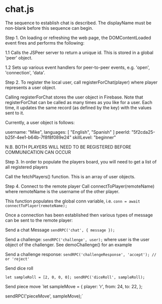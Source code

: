 # chat.js

The sequence to establish chat is described. The displayName must be non-blank before this sequence can begin.

Step 1. On loading or refreshing the web page, the DOMContentLoaded event fires and performs the following:

1.1 Calls the JSPeer server to return a unique id. This is stored in a global 'peer' object.

1.2 Sets up various event handlers for peer-to-peer events, e.g. 'open', 'connection', 'data'.

Step 2. To register the local user, call registerForChat(player) where player represents a user object.

Calling registerForChat stores the user object in Firebase. Note that registerForChat can be called as many times as you like for a user. Each time, it updates the same record (as defined by the key) with the values sent to it.

Currently, a user object is follows:

username: "Mike",
languages: [ "English", "Spanish" ]
peerId: "5f2cda25-b25f-4ee1-b64b-7f8f8f089e24"
skillLevel: "beginner"

N.B. BOTH PLAYERS WILL NEED TO BE REGISTERED BEFORE COMMUNICATION CAN OCCUR

Step 3. In order to populate the players board, you will need to get a list of all registered players

Call the fetchPlayers() function. This is an array of user objects.

Step 4. Connect to the remote player
Call connectToPlayer(remoteName) where remoteName is the username of the other player.

This function populates the global conn variable, i.e.
`conn = await connectToPlayer(remoteName);`

Once a connection has been established then various types of message can be sent to the remote player:

Send a chat Message
`sendRPC('chat', { message });`

Send a challenge:
`sendRPC('challenge', user);`
where user is the user object of the challenger. See demoChallenge() for an example

Send a challenge response:
`sendRPC('challengeResponse', 'accept'); // or 'reject'`

Send dice roll

`let sampleRoll = [2, 0, 0, 0];
sendRPC('diceRoll', sampleRoll);`

Send piece move
`let sampleMove = {
player: 'r',
from: 24,
to: 22,
};

sendRPC('pieceMove', sampleMove);`
